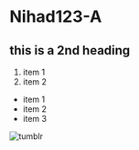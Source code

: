 # Nihad123-A

## this is a 2nd heading 


1. item 1
2. item 2 


- item 1
- item 2
- item 3

![tumblr](https://miro.medium.com/max/12032/0*OsIEt7Ru1m9AH54l)


